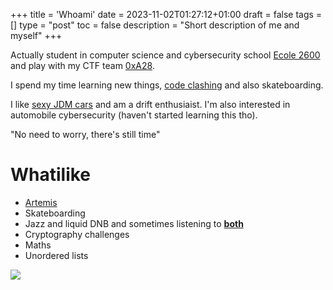+++
title = 'Whoami'
date = 2023-11-02T01:27:12+01:00
draft = false
tags = []
type = "post"
toc = false
description = "Short description of me and myself"
+++

Actually student in computer science and cybersecurity school [Ecole 2600](https://ecole2600.com/)
and play with my CTF team [0xA28](https://ctftime.org/team/272956).

I spend my time learning new things, [code clashing](https://www.codingame.com/profile/3e194b062e273cc65cf2b9ec22de50845276955) and also skateboarding.

I like [sexy JDM cars](https://i.pinimg.com/originals/2b/de/7d/2bde7d14133968f97d6c4dd898edb989.gif) 
and am a drift enthusiaist. I'm also interested in automobile cybersecurity (haven't started learning this tho).



"No need to worry, there's still time"

# Whatilike

- [Artemis](https://preview.redd.it/jz3chix0inn41.jpg?auto=webp&s=28c4216e9978327f0936b46aa91a49da94fa7596)
- Skateboarding
- Jazz and liquid DNB and sometimes listening to **[both](https://youtu.be/-m8GcQ6dyn0)**
- Cryptography challenges
- Maths
- Unordered lists


<img align="center" src="https://media.giphy.com/media/Lm5pI9pBuwGAEgZFVM/giphy.gif"> 



